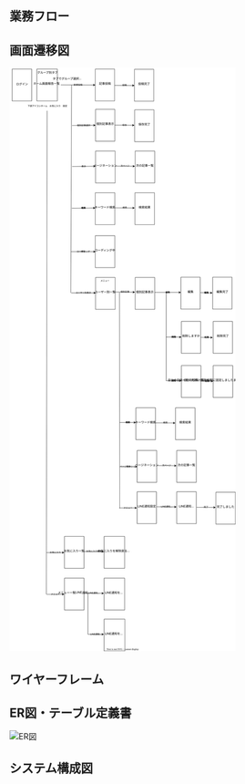 ## 業務フロー

## 画面遷移図
![User画面](design_compornents/SCREEN_DIAGRAM_USER.drawio.svg)
## ワイヤーフレーム
## ER図・テーブル定義書
![ER図]()
## システム構成図
